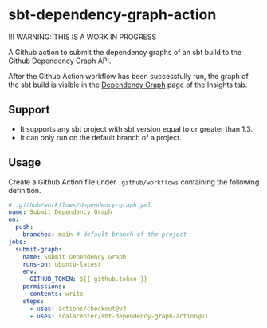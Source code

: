 # sbt-dependency-graph-action

!!! WARNING: THIS IS A WORK IN PROGRESS 

A Github action to submit the dependency graphs of an sbt build to the Github Dependency Graph API.

After the Github Action workflow has been successfully run, the graph of the sbt build is visible in the [Dependency Graph](https://docs.github.com/en/code-security/supply-chain-security/understanding-your-software-supply-chain/exploring-the-dependencies-of-a-repository) page of the Insights tab.

## Support

- It supports any sbt project with sbt version equal to or greater than 1.3.
- It can only run on the default branch of a project.

## Usage

Create a Github Action file under `.github/workflows` containing the following definition.

```yml
# .github/workflows/dependency-graph.yml
name: Submit Dependency Graph
on:
  push:
    branches: main # default branch of the project
jobs:
  submit-graph:
    name: Submit Dependency Graph
    runs-on: ubuntu-latest
    env:
      GITHUB_TOKEN: ${{ github.token }}
    permissions:
      contents: write
    steps:
      - uses: actions/checkout@v3
      - uses: scalacenter/sbt-dependency-graph-action@v1
```
